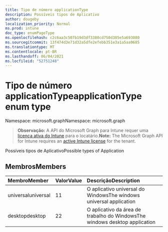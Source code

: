```yaml
---
title: Tipo de número applicationType
description: Possíveis tipos de Aplicativo
author: dougeby
localization_priority: Normal
ms.prod: intune
doc_type: enumPageType
ms.openlocfilehash: c2c6aa3c507b19d3df3380cd750d385e5a693080
ms.sourcegitcommit: 13f474d3e71d32a5dfe2efebb351e3a1a5aa9685
ms.translationtype: MT
ms.contentlocale: pt-BR
ms.lasthandoff: 06/04/2021
ms.locfileid: "52751248"
---
```

# <a name="applicationtype-enum-type"></a><span data-ttu-id="6a04c-103">Tipo de número applicationType</span><span class="sxs-lookup"><span data-stu-id="6a04c-103">applicationType enum type</span></span>

<span data-ttu-id="6a04c-104">Namespace: microsoft.graph</span><span class="sxs-lookup"><span data-stu-id="6a04c-104">Namespace: microsoft.graph</span></span>

> <span data-ttu-id="6a04c-105">**Observação:** A API do Microsoft Graph para Intune requer uma [licença ativa do Intune](https://go.microsoft.com/fwlink/?linkid=839381) para o locatário.</span><span class="sxs-lookup"><span data-stu-id="6a04c-105">**Note:** The Microsoft Graph API for Intune requires an [active Intune license](https://go.microsoft.com/fwlink/?linkid=839381) for the tenant.</span></span>

<span data-ttu-id="6a04c-106">Possíveis tipos de Aplicativo</span><span class="sxs-lookup"><span data-stu-id="6a04c-106">Possible types of Application</span></span>

## <a name="members"></a><span data-ttu-id="6a04c-107">Membros</span><span class="sxs-lookup"><span data-stu-id="6a04c-107">Members</span></span>
|<span data-ttu-id="6a04c-108">Membro</span><span class="sxs-lookup"><span data-stu-id="6a04c-108">Member</span></span>|<span data-ttu-id="6a04c-109">Valor</span><span class="sxs-lookup"><span data-stu-id="6a04c-109">Value</span></span>|<span data-ttu-id="6a04c-110">Descrição</span><span class="sxs-lookup"><span data-stu-id="6a04c-110">Description</span></span>|
|:---|:---|:---|
|<span data-ttu-id="6a04c-111">universal</span><span class="sxs-lookup"><span data-stu-id="6a04c-111">universal</span></span>|<span data-ttu-id="6a04c-112">1</span><span class="sxs-lookup"><span data-stu-id="6a04c-112">1</span></span>|<span data-ttu-id="6a04c-113">O aplicativo universal do Windows</span><span class="sxs-lookup"><span data-stu-id="6a04c-113">The windows universal application</span></span>|
|<span data-ttu-id="6a04c-114">desktop</span><span class="sxs-lookup"><span data-stu-id="6a04c-114">desktop</span></span>|<span data-ttu-id="6a04c-115">2</span><span class="sxs-lookup"><span data-stu-id="6a04c-115">2</span></span>|<span data-ttu-id="6a04c-116">O aplicativo da área de trabalho do Windows</span><span class="sxs-lookup"><span data-stu-id="6a04c-116">The windows desktop application</span></span>|




